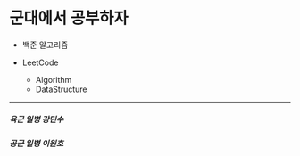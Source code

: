 # **군대에서 공부하자**

+ 백준 알고리즘

+ LeetCode
  + Algorithm
  + DataStructure


***

##### 육군 일병 강민수
##### 공군 일병 이원호
